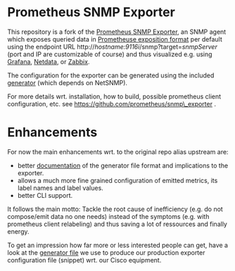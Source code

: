# Prometheus SNMP Exporter

This repository is a fork of the [Prometheus SNMP Exporter](https://github.com/prometheus/snmp_exporter), an SNMP agent which exposes queried data in [Prometheuse exposition format](https://prometheus.io/docs/instrumenting/exposition_formats/) per default using the endpoint URL http://_hostname:9116i_/snmp?target=_snmpServer_ (port and IP are customizable of course) and thus visualized e.g. using [Grafana](https://grafana.com/), [Netdata](https://www.netdata.cloud/), or [Zabbix](https://www.zabbix.com/).

The configuration for the exporter can be generated using the included
[generator](generator/) (which depends on NetSNMP).

For more details wrt. installation, how to build, possible prometheus client configuration, etc. see https://github.com/prometheus/snmp\_exporter .

# Enhancements
For now the main enhancements wrt. to the original repo alias upstream are:
- better [documentation](generator/) of the generator file format and implications to the exporter.
- allows a much more fine grained configuration of emitted metrics, its label names and label values.
- better CLI support.

It follows the main motto: Tackle the root cause of inefficiency (e.g. do not compose/emit data no one needs) instead of the symptoms (e.g. with prometheus client relabeling) and thus saving a lot of ressources and finally energy.

To get an impression how far more or less interested people can get, have a look at the [generator file](generator/generator.cisco.yml) we use to produce our production exporter configuration file (snippet) wrt. our Cisco equipment.
